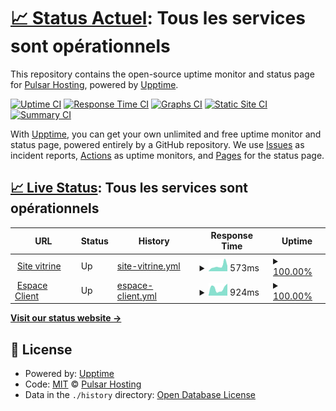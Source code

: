 # [📈 Status Actuel](https://status.pulsar-hosting.fr): <!--live status--> **Tous les services sont opérationnels**

This repository contains the open-source uptime monitor and status page for [Pulsar Hosting](https://pulsar-hosting.fr), powered by [Upptime](https://github.com/upptime/upptime).

[![Uptime CI](https://github.com/pulsar-hosting/status-page/workflows/Uptime%20CI/badge.svg)](https://github.com/pulsar-hosting/status-page/actions?query=workflow%3A%22Uptime+CI%22)
[![Response Time CI](https://github.com/pulsar-hosting/status-page/workflows/Response%20Time%20CI/badge.svg)](https://github.com/pulsar-hosting/status-page/actions?query=workflow%3A%22Response+Time+CI%22)
[![Graphs CI](https://github.com/pulsar-hosting/status-page/workflows/Graphs%20CI/badge.svg)](https://github.com/pulsar-hosting/status-page/actions?query=workflow%3A%22Graphs+CI%22)
[![Static Site CI](https://github.com/pulsar-hosting/status-page/workflows/Static%20Site%20CI/badge.svg)](https://github.com/pulsar-hosting/status-page/actions?query=workflow%3A%22Static+Site+CI%22)
[![Summary CI](https://github.com/pulsar-hosting/status-page/workflows/Summary%20CI/badge.svg)](https://github.com/pulsar-hosting/status-page/actions?query=workflow%3A%22Summary+CI%22)

With [Upptime](https://upptime.js.org), you can get your own unlimited and free uptime monitor and status page, powered entirely by a GitHub repository. We use [Issues](https://github.com/pulsar-hosting/status-page/issues) as incident reports, [Actions](https://github.com/pulsar-hosting/status-page/actions) as uptime monitors, and [Pages](https://status.pulsar-hosting.fr) for the status page.

## [📈 Live Status](https://demo.upptime.js.org): <!--live status--> **Tous les services sont opérationnels**

<!--start: status pages-->
<!-- This summary is generated by Upptime (https://github.com/upptime/upptime) -->
<!-- Do not edit this manually, your changes will be overwritten -->
<!-- prettier-ignore -->
| URL | Status | History | Response Time | Uptime |
| --- | ------ | ------- | ------------- | ------ |
| <img alt="" src="https://favicons.githubusercontent.com/pulsar-hosting.fr" height="13"> [Site vitrine](https://pulsar-hosting.fr/) | Up | [site-vitrine.yml](https://github.com/pulsar-hosting/status-page/commits/HEAD/history/site-vitrine.yml) | <details><summary><img alt="Response time graph" src="./graphs/site-vitrine/response-time-week.png" height="20"> 573ms</summary><br><a href="https://status.pulsar-hosting.fr/history/site-vitrine"><img alt="Response time 622" src="https://img.shields.io/endpoint?url=https%3A%2F%2Fraw.githubusercontent.com%2Fpulsar-hosting%2Fstatus-page%2FHEAD%2Fapi%2Fsite-vitrine%2Fresponse-time.json"></a><br><a href="https://status.pulsar-hosting.fr/history/site-vitrine"><img alt="24-hour response time 573" src="https://img.shields.io/endpoint?url=https%3A%2F%2Fraw.githubusercontent.com%2Fpulsar-hosting%2Fstatus-page%2FHEAD%2Fapi%2Fsite-vitrine%2Fresponse-time-day.json"></a><br><a href="https://status.pulsar-hosting.fr/history/site-vitrine"><img alt="7-day response time 573" src="https://img.shields.io/endpoint?url=https%3A%2F%2Fraw.githubusercontent.com%2Fpulsar-hosting%2Fstatus-page%2FHEAD%2Fapi%2Fsite-vitrine%2Fresponse-time-week.json"></a><br><a href="https://status.pulsar-hosting.fr/history/site-vitrine"><img alt="30-day response time 538" src="https://img.shields.io/endpoint?url=https%3A%2F%2Fraw.githubusercontent.com%2Fpulsar-hosting%2Fstatus-page%2FHEAD%2Fapi%2Fsite-vitrine%2Fresponse-time-month.json"></a><br><a href="https://status.pulsar-hosting.fr/history/site-vitrine"><img alt="1-year response time 622" src="https://img.shields.io/endpoint?url=https%3A%2F%2Fraw.githubusercontent.com%2Fpulsar-hosting%2Fstatus-page%2FHEAD%2Fapi%2Fsite-vitrine%2Fresponse-time-year.json"></a></details> | <details><summary><a href="https://status.pulsar-hosting.fr/history/site-vitrine">100.00%</a></summary><a href="https://status.pulsar-hosting.fr/history/site-vitrine"><img alt="All-time uptime 93.41%" src="https://img.shields.io/endpoint?url=https%3A%2F%2Fraw.githubusercontent.com%2Fpulsar-hosting%2Fstatus-page%2FHEAD%2Fapi%2Fsite-vitrine%2Fuptime.json"></a><br><a href="https://status.pulsar-hosting.fr/history/site-vitrine"><img alt="24-hour uptime 100.00%" src="https://img.shields.io/endpoint?url=https%3A%2F%2Fraw.githubusercontent.com%2Fpulsar-hosting%2Fstatus-page%2FHEAD%2Fapi%2Fsite-vitrine%2Fuptime-day.json"></a><br><a href="https://status.pulsar-hosting.fr/history/site-vitrine"><img alt="7-day uptime 100.00%" src="https://img.shields.io/endpoint?url=https%3A%2F%2Fraw.githubusercontent.com%2Fpulsar-hosting%2Fstatus-page%2FHEAD%2Fapi%2Fsite-vitrine%2Fuptime-week.json"></a><br><a href="https://status.pulsar-hosting.fr/history/site-vitrine"><img alt="30-day uptime 99.28%" src="https://img.shields.io/endpoint?url=https%3A%2F%2Fraw.githubusercontent.com%2Fpulsar-hosting%2Fstatus-page%2FHEAD%2Fapi%2Fsite-vitrine%2Fuptime-month.json"></a><br><a href="https://status.pulsar-hosting.fr/history/site-vitrine"><img alt="1-year uptime 93.41%" src="https://img.shields.io/endpoint?url=https%3A%2F%2Fraw.githubusercontent.com%2Fpulsar-hosting%2Fstatus-page%2FHEAD%2Fapi%2Fsite-vitrine%2Fuptime-year.json"></a></details>
| <img alt="" src="https://favicons.githubusercontent.com/my.pulsar-hosting.fr" height="13"> [Espace Client](https://my.pulsar-hosting.fr/) | Up | [espace-client.yml](https://github.com/pulsar-hosting/status-page/commits/HEAD/history/espace-client.yml) | <details><summary><img alt="Response time graph" src="./graphs/espace-client/response-time-week.png" height="20"> 924ms</summary><br><a href="https://status.pulsar-hosting.fr/history/espace-client"><img alt="Response time 1461" src="https://img.shields.io/endpoint?url=https%3A%2F%2Fraw.githubusercontent.com%2Fpulsar-hosting%2Fstatus-page%2FHEAD%2Fapi%2Fespace-client%2Fresponse-time.json"></a><br><a href="https://status.pulsar-hosting.fr/history/espace-client"><img alt="24-hour response time 1508" src="https://img.shields.io/endpoint?url=https%3A%2F%2Fraw.githubusercontent.com%2Fpulsar-hosting%2Fstatus-page%2FHEAD%2Fapi%2Fespace-client%2Fresponse-time-day.json"></a><br><a href="https://status.pulsar-hosting.fr/history/espace-client"><img alt="7-day response time 924" src="https://img.shields.io/endpoint?url=https%3A%2F%2Fraw.githubusercontent.com%2Fpulsar-hosting%2Fstatus-page%2FHEAD%2Fapi%2Fespace-client%2Fresponse-time-week.json"></a><br><a href="https://status.pulsar-hosting.fr/history/espace-client"><img alt="30-day response time 1275" src="https://img.shields.io/endpoint?url=https%3A%2F%2Fraw.githubusercontent.com%2Fpulsar-hosting%2Fstatus-page%2FHEAD%2Fapi%2Fespace-client%2Fresponse-time-month.json"></a><br><a href="https://status.pulsar-hosting.fr/history/espace-client"><img alt="1-year response time 1461" src="https://img.shields.io/endpoint?url=https%3A%2F%2Fraw.githubusercontent.com%2Fpulsar-hosting%2Fstatus-page%2FHEAD%2Fapi%2Fespace-client%2Fresponse-time-year.json"></a></details> | <details><summary><a href="https://status.pulsar-hosting.fr/history/espace-client">100.00%</a></summary><a href="https://status.pulsar-hosting.fr/history/espace-client"><img alt="All-time uptime 94.18%" src="https://img.shields.io/endpoint?url=https%3A%2F%2Fraw.githubusercontent.com%2Fpulsar-hosting%2Fstatus-page%2FHEAD%2Fapi%2Fespace-client%2Fuptime.json"></a><br><a href="https://status.pulsar-hosting.fr/history/espace-client"><img alt="24-hour uptime 100.00%" src="https://img.shields.io/endpoint?url=https%3A%2F%2Fraw.githubusercontent.com%2Fpulsar-hosting%2Fstatus-page%2FHEAD%2Fapi%2Fespace-client%2Fuptime-day.json"></a><br><a href="https://status.pulsar-hosting.fr/history/espace-client"><img alt="7-day uptime 100.00%" src="https://img.shields.io/endpoint?url=https%3A%2F%2Fraw.githubusercontent.com%2Fpulsar-hosting%2Fstatus-page%2FHEAD%2Fapi%2Fespace-client%2Fuptime-week.json"></a><br><a href="https://status.pulsar-hosting.fr/history/espace-client"><img alt="30-day uptime 99.28%" src="https://img.shields.io/endpoint?url=https%3A%2F%2Fraw.githubusercontent.com%2Fpulsar-hosting%2Fstatus-page%2FHEAD%2Fapi%2Fespace-client%2Fuptime-month.json"></a><br><a href="https://status.pulsar-hosting.fr/history/espace-client"><img alt="1-year uptime 94.18%" src="https://img.shields.io/endpoint?url=https%3A%2F%2Fraw.githubusercontent.com%2Fpulsar-hosting%2Fstatus-page%2FHEAD%2Fapi%2Fespace-client%2Fuptime-year.json"></a></details>

<!--end: status pages-->

[**Visit our status website →**](https://status.pulsar-hosting.fr)

## 📄 License

- Powered by: [Upptime](https://github.com/upptime/upptime)
- Code: [MIT](./LICENSE) © [Pulsar Hosting](https://pulsar-hosting.fr)
- Data in the `./history` directory: [Open Database License](https://opendatacommons.org/licenses/odbl/1-0/)
